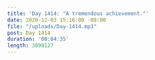 ```yaml
---
title: 'Day 1414: "A tremendous achievement."'
date: 2020-12-03 15:16:00 -08:00
file: "/uploads/Day-1414.mp3"
post: Day 1414
duration: '00:04:35'
length: 3898127
---
```


